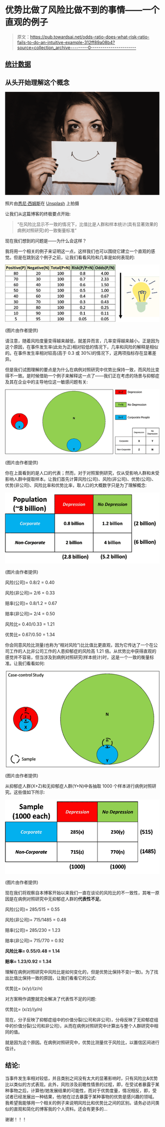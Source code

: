 # 优势比做了风险比做不到的事情——一个直观的例子

> 原文：<https://pub.towardsai.net/odds-ratio-does-what-risk-ratio-fails-to-do-an-intuitive-example-312ff89a08b4?source=collection_archive---------0----------------------->

## [统计数据](https://towardsai.net/p/category/statistics)

## 从头开始理解这个概念

![](img/e3473140b3040584933d256c2df96b35.png)

照片由[悉尼·西姆斯](https://unsplash.com/@fairytailphotography?utm_source=medium&utm_medium=referral)在 [Unsplash](https://unsplash.com?utm_source=medium&utm_medium=referral) 上拍摄

让我们从这篇博客的终极要点开始:

> “在风险比显示不一致的情况下，比值比是人群和样本统计(具有显著效果的病例对照研究)的一致衡量标准”

现在我们想到的问题是——为什么会这样？

我将用一个相关的例子来证明这一点，这样我们也可以围绕它建立一个直观的感觉。但是在跳到这个例子之前，让我们看看风险和几率是如何表现的:

![](img/d2b4578464b2a48d8fc6eee5c3fed17b.png)

(图片由作者提供)

请注意，随着风险度量变得越来越低，就差异而言，几率变得越来越小。正是因为这个原因，在事件发生率(此处为正)相对较低的情况下，几率和风险的解释是相似的。在事件发生率相对较高(高于 0.3 或 30%)的情况下，这两项指标存在显著差异。

但是我们试图理解的要点是为什么在病例对照研究中优势比保持一致，而风险比变得不一致。是时候借助一个例子来解释这一点了——我们正在考虑的场景与抑郁症及其在企业中的主导地位这一敏感问题有关:

![](img/85d9ccd3cbd8c3e8450114a97c992eed.png)

(图片由作者提供)

你在上面看到的是人口的代表；然而，对于对照案例研究，仅从受影响人群和未受影响人群中提取样本。让我们首先计算风险(公司)、风险(非公司)、优势(公司)、优势(非公司)、风险比率和优势比率，取人口的大概数字只是为了理解概念:

![](img/a2fd93b84e3df8d29cf1af5be09d70f7.png)

(图片由作者提供)

风险(公司)= 0.8/2 = 0.40

风险(非公司)= 2/6 = 0.33

赔率(公司)= 0.8/1.2 = 0.67

赔率(非公司)= 2/4 = 0.50

风险比= 0.40/0.33 = 1.21

优势比= 0.67/0.50 = 1.34

你会同意风险比测量(也称为“相对风险”)比比值比更直观，因为它传达了一个在公司工作的人比非公司工作的人患抑郁症的风险高 1.21 倍。从优势比中获得直观的感觉并不容易，但当涉及到病例对照研究(样本统计)时，这是一个一致的衡量标准。让我们看看如何:

![](img/81655a41877f2bbabcfd7cc96c7ecb12.png)

(图片由作者提供)

从抑郁症人群(X+Z)和无抑郁症人群(Y+N)中各抽取 1000 个样本进行病例对照研究。这些值如下所示:

![](img/826ed7c575a302155c32750263abb4a9.png)

(图片由作者提供)

现在我们将观察自本博客开始以来我们一直在谈论的风险比的不一致性，其唯一原因是在病例对照研究中无抑郁症人群的**代表性不足**。

风险(公司)= 285/515 = 0.55

风险(非公司)= 715/1485 = 0.48

赔率(公司)= 285/230 = 1.23

赔率(非公司)= 715/770 = 0.92

**风险比率= 0.55/0.48 = 1.14**

**赔率= 1.23/0.92 = 1.34**

理解在病例对照研究中风险比是如何变化的，但是优势比保持不变(一致)。为了找出比值比保持一致的原因，让我们看看它的公式:

优势比= (x/y)/(z/n)

对方案稍作调整就完全解决了代表性不足的问题:

优势比= (x/z)/(y/n)

现在，分子反映了抑郁症组中的价值分裂(公司和非公司)，分母反映了无抑郁症组中的价值分裂(公司和非公司)，从而在病例对照研究中计算出与整个人群研究中相同的值。

就是因为这个原因。在病例对照研究中，优势比测量优于风险比，以置信区间进行估计。

## 结论:

当事件发生率相对较低，并且类别之间没有太大的显著影响时，只有风险比&优势比以类似的方式表现。此外，风险涉及前瞻性情景的过程，即，在受试者暴露于某种事物之后，计算他/她发展结果的可能性，而对于优势度量，情况相反，即，受试者已经发展出一种结果，他/她在过去暴露于某种事物的优势是感兴趣的领域。我希望我能够用一个相关的例子来说明风险比和优势比之间的区别。请务必访问类似的直观和简化的博客我的个人资料。还会有更多的…

谢谢！！！
